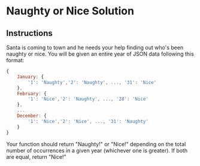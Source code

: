 # Naughty or Nice Solution

## Instructions
Santa is coming to town and he needs your help finding out who's been naughty or nice. You will be given an entire year of JSON data following this format:

```js
{
    January: {
        '1': 'Naughty','2': 'Naughty', ..., '31': 'Nice'
    },
    February: {
        '1': 'Nice','2': 'Naughty', ..., '28': 'Nice'
    },
    ...
    December: {
        '1': 'Nice','2': 'Nice', ..., '31': 'Naughty'
    }
}
```

Your function should return "Naughty!" or "Nice!" depending on the total number of occurrences in a given year (whichever one is greater). If both are equal, return "Nice!"